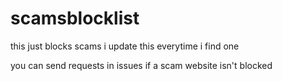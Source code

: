 # scamsblocklist

this just blocks scams i update this everytime i find one

you can send requests in issues if a scam website isn't blocked
